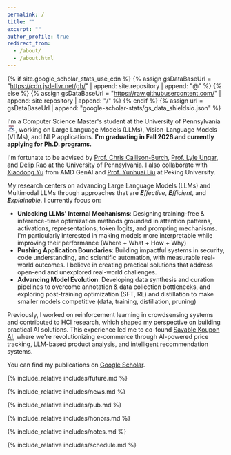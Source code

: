 ```yaml
---
permalink: /
title: ""
excerpt: ""
author_profile: true
redirect_from: 
  - /about/
  - /about.html
---
```

{% if site.google_scholar_stats_use_cdn %}
{% assign gsDataBaseUrl = "https://cdn.jsdelivr.net/gh/" | append: site.repository | append: "@" %}
{% else %}
{% assign gsDataBaseUrl = "https://raw.githubusercontent.com/" | append: site.repository | append: "/" %}
{% endif %}
{% assign url = gsDataBaseUrl | append: "google-scholar-stats/gs_data_shieldsio.json" %}

<span class='anchor' id='about-me'></span>

I'm a Computer Science Master's student at the University of Pennsylvania<img src='./images/upenn.png' style="width: 1.35em;">, working on Large Language Models (LLMs), Vision-Language Models (VLMs), and NLP applications. **I'm graduating in Fall 2026 and currently applying for Ph.D. programs.**

I'm fortunate to be advised by [Prof. Chris Callison-Burch](https://www.linkedin.com/in/chris-callison-burch/), [Prof. Lyle Ungar](http://linkedin.com/in/lyle-ungar-b061474/), and [Delip Rao](https://www.linkedin.com/in/deliprao/) at the University of Pennsylvania. I also collaborate with [Xiaodong Yu](https://www.xiaodongyu.me/) from AMD GenAI and [Prof. Yunhuai Liu](https://cs.pku.edu.cn/info/1234/2111.htm) at Peking University.

My research centers on advancing Large Language Models (LLMs) and Multimodal LLMs through approaches that are ***E**ffective*, ***E**fficient*, and ***E**xplainable*. I currently focus on:

- **Unlocking LLMs' Internal Mechanisms**: Designing training-free & inference-time optimization methods grounded in attention patterns, activations, representations, token logits, and prompting mechanisms. I'm particularly interested in making models more interpretable while improving their performance (Where + What + How + Why)
- **Pushing Application Boundaries**: Building impactful systems in security, code understanding, and scientific automation, with measurable real-world outcomes. I believe in creating practical solutions that address open-end and unexplored real-world challenges.
- **Advancing Model Evolution**: Developing data synthesis and curation pipelines to overcome annotation & data collection bottlenecks, and exploring post-training optimization (SFT, RL) and distillation to make smaller models competitive (data, training, distillation, pruning)

Previously, I worked on reinforcement learning in crowdsensing systems and contributed to HCI research, which shaped my perspective on building practical AI solutions. This experience led me to co-found [Savable Koupon AI](https://www.koupon.ai/), where we're revolutionizing e-commerce through AI-powered price tracking, LLM-based product analysis, and intelligent recommendation systems.

You can find my publications on <a href='https://scholar.google.com.hk/citations?user=PEJ5x3EAAAAJ'>Google Scholar</a>.

{% include_relative includes/future.md %}

{% include_relative includes/news.md %}

{% include_relative includes/pub.md %}

{% include_relative includes/honors.md %}

<!-- {% include_relative includes/others.md %} -->

{% include_relative includes/notes.md %}

{% include_relative includes/schedule.md %}
